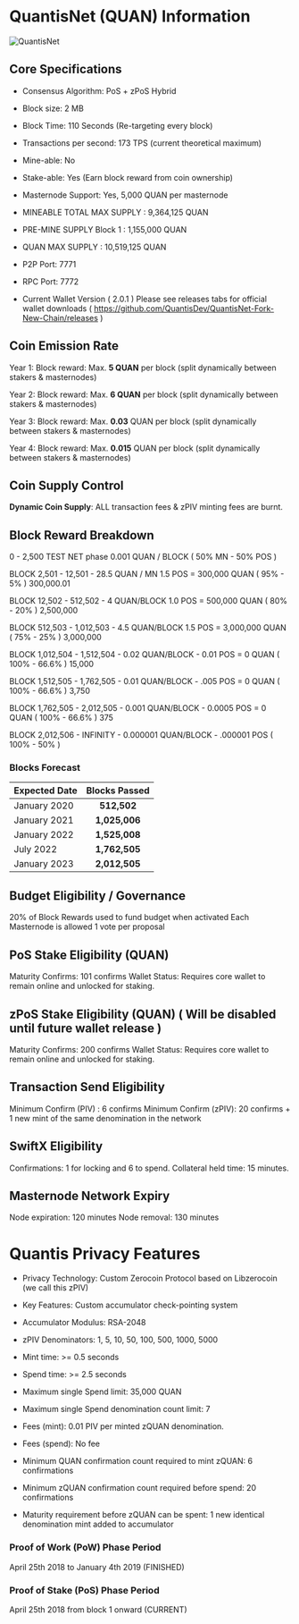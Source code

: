 # QuantisNet (QUAN) Information
![QuantisNet](https://cdn.discordapp.com/attachments/436649409535541248/528345762795487240/321x81.png)
## Core Specifications
- Consensus Algorithm: PoS + zPoS Hybrid

- Block size: 2 MB

- Block Time: 110 Seconds (Re-targeting every block)

- Transactions per second: 173 TPS (current theoretical maximum)

- Mine-able: No

- Stake-able: Yes (Earn block reward from coin ownership)

- Masternode Support: Yes, 5,000 QUAN per masternode

- MINEABLE TOTAL MAX SUPPLY : 9,364,125 QUAN

- PRE-MINE SUPPLY Block 1 : 1,155,000 QUAN     

- QUAN MAX SUPPLY : 10,519,125 QUAN

- P2P Port: 7771

- RPC Port: 7772

- Current Wallet Version ( 2.0.1 ) Please see releases tabs for official wallet downloads ( https://github.com/QuantisDev/QuantisNet-Fork-New-Chain/releases )

## Coin Emission Rate
Year 1: Block reward: Max. **5 QUAN** per block (split dynamically between stakers & masternodes)

Year 2: Block reward: Max. **6 QUAN** per block (split dynamically between stakers & masternodes)

Year 3: Block reward: Max. **0.03** QUAN per block (split dynamically between stakers & masternodes)

Year 4: Block reward: Max. **0.015** QUAN per block (split dynamically between stakers & masternodes)

## Coin Supply Control
**Dynamic Coin Supply**: ALL transaction fees & zPIV minting fees are burnt.

## Block Reward Breakdown

0 - 2,500 TEST NET phase 0.001 QUAN / BLOCK ( 50% MN - 50% POS )

BLOCK 2,501 - 12,501 - 28.5 QUAN / MN 1.5 POS = 300,000 QUAN ( 95% - 5% ) 300,000.01 

BLOCK 12,502 - 512,502 - 4 QUAN/BLOCK 1.0  POS = 500,000 QUAN ( 80% - 20% ) 2,500,000

BLOCK 512,503 - 1,012,503 - 4.5 QUAN/BLOCK 1.5 POS = 3,000,000 QUAN ( 75% - 25% ) 3,000,000

BLOCK 1,012,504 - 1,512,504  - 0.02 QUAN/BLOCK - 0.01 POS = 0 QUAN ( 100% - 66.6% ) 15,000

BLOCK 1,512,505 - 1,762,505 - 0.01 QUAN/BLOCK - .005 POS = 0 QUAN ( 100% - 66.6% ) 3,750

BLOCK 1,762,505 - 2,012,505 - 0.001 QUAN/BLOCK - 0.0005 POS = 0 QUAN ( 100% - 66.6% ) 375

BLOCK 2,012,506 - INFINITY - 0.000001 QUAN/BLOCK - .000001 POS ( 100% - 50% )

### Blocks Forecast


| Expected Date        | Blocks Passed           |
| ------------- |:-------------:|
| January 2020      | **512,502** |
| January 2021      | **1,025,006**      |
| January 2022 | **1,525,008**      |
| July 2022 | **1,762,505**      |
| January 2023 | **2,012,505**      |

## Budget Eligibility / Governance 
20% of Block Rewards used to fund budget when activated
Each Masternode is allowed 1 vote per proposal 

## PoS Stake Eligibility (QUAN)
Maturity Confirms: 101 confirms
Wallet Status: Requires core wallet to remain online and unlocked for staking.

## zPoS Stake Eligibility (QUAN) ( Will be disabled until future wallet release )
Maturity Confirms: 200 confirms
Wallet Status: Requires core wallet to remain online and unlocked for staking.

## Transaction Send Eligibility
Minimum Confirm (PIV) : 6 confirms
Minimum Confirm (zPIV): 20 confirms + 1 new mint of the same denomination in the network

## SwiftX Eligibility
Confirmations: 1 for locking and 6 to spend.
Collateral held time: 15 minutes.

## Masternode Network Expiry
Node expiration: 120 minutes
Node removal: 130 minutes


# Quantis Privacy Features
- Privacy Technology: Custom Zerocoin Protocol based on Libzerocoin (we call this zPIV)

- Key Features: Custom accumulator check-pointing system

- Accumulator Modulus: RSA-2048

- zPIV Denominators: 1, 5, 10, 50, 100, 500, 1000, 5000

- Mint time: >= 0.5 seconds

- Spend time: >= 2.5 seconds

- Maximum single Spend limit: 35,000 QUAN

- Maximum single Spend denomination count limit: 7

- Fees (mint): 0.01 PIV per minted zQUAN denomination.

- Fees (spend): No fee

- Minimum QUAN confirmation count required to mint zQUAN: 6 confirmations

- Minimum zQUAN confirmation count required before spend: 20 confirmations

- Maturity requirement before zQUAN can be spent: 1 new identical denomination mint added to accumulator


### Proof of Work (PoW) Phase Period
April 25th 2018 to January 4th 2019 (FINISHED)
### Proof of Stake (PoS) Phase Period
April 25th 2018 from block 1 onward (CURRENT)
